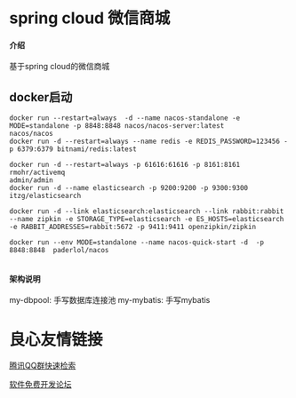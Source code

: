 # spring cloud 微信商城

#### 介绍
基于spring cloud的微信商城

## docker启动
```
docker run --restart=always  -d --name nacos-standalone -e MODE=standalone -p 8848:8848 nacos/nacos-server:latest
nacos/nacos
docker run -d --restart=always --name redis -e REDIS_PASSWORD=123456 -p 6379:6379 bitnami/redis:latest

docker run -d --restart=always -p 61616:61616 -p 8161:8161 rmohr/activemq
admin/admin
docker run -d --name elasticsearch -p 9200:9200 -p 9300:9300 itzg/elasticsearch

docker run -d --link elasticsearch:elasticsearch --link rabbit:rabbit --name zipkin -e STORAGE_TYPE=elasticsearch -e ES_HOSTS=elasticsearch -e RABBIT_ADDRESSES=rabbit:5672 -p 9411:9411 openzipkin/zipkin

docker run --env MODE=standalone --name nacos-quick-start -d  -p 8848:8848  paderlol/nacos


```

#### 架构说明
my-dbpool: 手写数据库连接池
my-mybatis: 手写mybatis



 # 良心友情链接

[腾讯QQ群快速检索](http://u.720life.cn/s/8cf73f7c)

[软件免费开发论坛](http://u.720life.cn/s/bbb01dc0)